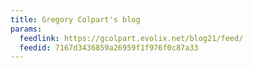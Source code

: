 ```yaml
---
title: Gregory Colpart's blog
params:
  feedlink: https://gcolpart.evolix.net/blog21/feed/
  feedid: 7167d3436859a26959f1f976f0c87a33
---
```

